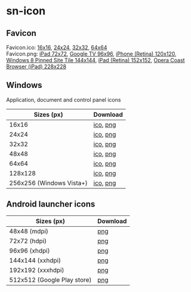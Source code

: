 # sn-icon
## Favicon

Favicon.ico: 
[16x16](sensenet-icon-16.ico), 
[24x24](sensenet-icon-24.ico), 
[32x32](sensenet-icon-32.ico), 
[64x64](sensenet-icon-64.ico)   
Favicon.png: 
[iPad 72x72](sensenet-icon-72.png), 
[Google TV 96x96](sensenet-icon-96.png), 
[iPhone (Retina) 120x120](sensenet-icon-120.png), 
[Windows 8 Pinned Site Tile 144x144](sensenet-icon-144.png), 
[iPad (Retina) 152x152](sensenet-icon-152.png), 
[Opera Coast Browser (iPad) 228x228](sensenet-icon-152.png)


## Windows
Application, document and control panel icons

|Sizes (px)               	|Download                                                  	  |
|---------------------------|-------------------------------------------------------------|
| 16x16                    	| [ico](sensenet-icon-16.ico), [png](sensenet-icon-16.png)   	|
| 24x24                    	| [ico](sensenet-icon-24.ico), [png](sensenet-icon-24.png)   	|
| 32x32                    	| [ico](sensenet-icon-32.ico), [png](sensenet-icon-32.png)   	|
| 48x48                    	| [ico](sensenet-icon-48.ico), [png](sensenet-icon-48.png)   	|
| 64x64                    	| [ico](sensenet-icon-64.ico), [png](sensenet-icon-64.png)   	|
| 128x128                  	| [ico](sensenet-icon-128.ico), [png](sensenet-icon-128.png) 	|
| 256x256 (Windows Vista+) 	| [ico](sensenet-icon-256.ico), [png](sensenet-icon-256.png) 	|


## Android launcher icons

| Sizes (px)               	| Download                                                  	|
|--------------------------	|-----------------------------------------------------------	|
| 48x48 (mdpi)           	| [png](sensenet-icon-48.png)   	                            |
| 72x72 (hdpi)             	| [png](sensenet-icon-72.png)   	                            |
| 96x96 (xhdpi)            	| [png](sensenet-icon-96.png)   	                            |
| 144x144 (xxhdpi)         	| [png](sensenet-icon-144.png)   	                            |
| 192x192 (xxxhdpi)       	| [png](sensenet-icon-192.png)   	                            |
| 512x512 (Google Play store)| [png](sensenet-icon-512.png)   	                            |
